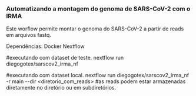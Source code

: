 <h3>Automatizando a montagem do genoma de SARS-CoV-2 com o IRMA</h3>

Este worflow permite montar o genoma do SARS-CoV-2 a partir de reads em arquivos fastq.

Dependências:
Docker
Nextflow

#executando com dataset de teste.
nextflow run diegogotex/sarscov2_irma_nf 

#executando com dataset local.
nextflow run diegogotex/sarscov2_irma_nf -r main --dir <diretorio_com_reads>
#as reads podem estar armazenadas diretamente no diretório ou em subdiretórios.
